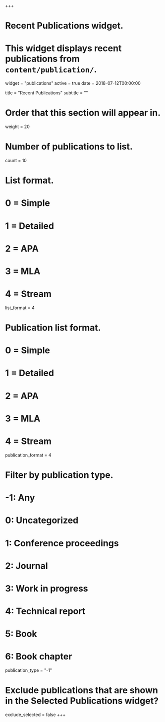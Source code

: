 +++
# Recent Publications widget.
# This widget displays recent publications from `content/publication/`.
widget = "publications"
active = true
date = 2018-07-12T00:00:00

title = "Recent Publications"
subtitle = ""

# Order that this section will appear in.
weight = 20

# Number of publications to list.
count = 10

# List format.
#   0 = Simple
#   1 = Detailed
#   2 = APA
#   3 = MLA
#   4 = Stream
list_format = 4

# Publication list format.
#   0 = Simple
#   1 = Detailed
#   2 = APA
#   3 = MLA
#   4 = Stream
publication_format = 4

# Filter by publication type.
# -1: Any
#  0: Uncategorized
#  1: Conference proceedings
#  2: Journal
#  3: Work in progress
#  4: Technical report
#  5: Book
#  6: Book chapter
publication_type = "-1"

# Exclude publications that are shown in the Selected Publications widget?
exclude_selected = false
+++

